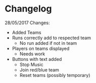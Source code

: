 # Changelog

28/05/2017 Changes:
  - Added Teams
  - Runs correctly add to respected team
    - No run added if not in team
  - Players on teams displayed
    - Needs work
  - Buttons with text added
    - Stop Music
    - Join red/blue team
    - Reset teams (possibly temporary)
